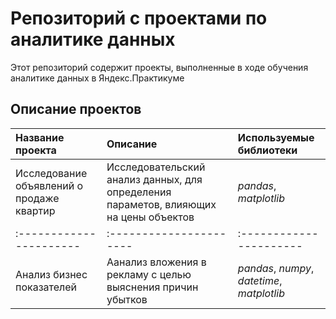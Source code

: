 # Репозиторий с проектами по аналитике данных

Этот репозиторий содержит проекты, выполненные в ходе обучения аналитике данных в Яндекс.Практикуме

## Описание проектов

| Название проекта | Описание | Используемые библиотеки | 
| :---------------------- | :---------------------- | :---------------------- |
| Исследование объявлений о продаже квартир | Исследовательский анализ данных, для определения параметов, влияющих на цены объектов| *pandas*, *matplotlib* |
| :---------------------- | :---------------------- | :---------------------- |
| Анализ бизнес показателей | Аанализ вложения в рекламу с целью выяснения причин убытков| *pandas*, *numpy*, *datetime*, *matplotlib* |
